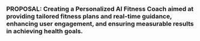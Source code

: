 ### PROPOSAL: Creating a Personalized AI Fitness Coach aimed at providing tailored fitness plans and real-time guidance, enhancing user engagement, and ensuring measurable results in achieving health goals.
